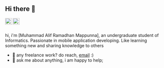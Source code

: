 ## Hi there 👋

<a href="https://www.instagram.com/alifr.m/">
  <img align="left" alt="Alifr.m's Instagram" width="22px" src="https://raw.githubusercontent.com/hussainweb/hussainweb/main/icons/instagram.png" />
</a>
<a href="https://www.linkedin.com/in/muhammad-alif-ramadhan-mappunna-798b76260">
  <img align="left" alt="Alif's LinkedIN" width="22px" src="https://raw.githubusercontent.com/peterthehan/peterthehan/master/assets/linkedin.svg" />
</a>

<br/>
<br/>

hi, i'm [Muhammad Alif Ramadhan Mappunna], an undergraduate student of Informatics. Passionate in mobile application developing. Like learning something new and sharing knowledge to others

- 💼 any freelance work? do reach, [email](mailto:alifrm710@gmail.com) :)
- 💬 ask me about anything, i am happy to help;
